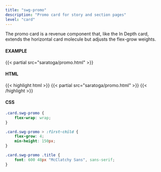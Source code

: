 ```yaml
---
title: "swg-promo"
description: "Promo card for story and section pages"
level: "card"
---
```


The promo card is a revenue component that, like the In Depth card, extends the horizontal card molecule but adjusts the flex-grow weights.

#### EXAMPLE
<div class="example">
{{< partial src="saratoga/promo.html" >}}
</div>

#### HTML
{{< highlight html >}}
{{< partial src="saratoga/promo.html" >}}
{{< /highlight >}}

#### CSS
```css
.card.swg-promo {
	flex-wrap: wrap;
}

.card.swg-promo > :first-child {
	flex-grow: 4;
	min-height: 150px;
}

.card.swg-promo .title {
	font: 600 48px "McClatchy Sans", sans-serif;
}
```
